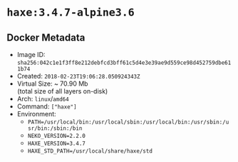 # `haxe:3.4.7-alpine3.6`

## Docker Metadata

- Image ID: `sha256:042c1e1f3ff8e212debfcd3bff61c5d4e3e39ae9d559ce98d452759dbe611b74`
- Created: `2018-02-23T19:06:28.050924343Z`
- Virtual Size: ~ 70.90 Mb  
  (total size of all layers on-disk)
- Arch: `linux`/`amd64`
- Command: `["haxe"]`
- Environment:
  - `PATH=/usr/local/bin:/usr/local/sbin:/usr/local/bin:/usr/sbin:/usr/bin:/sbin:/bin`
  - `NEKO_VERSION=2.2.0`
  - `HAXE_VERSION=3.4.7`
  - `HAXE_STD_PATH=/usr/local/share/haxe/std`
